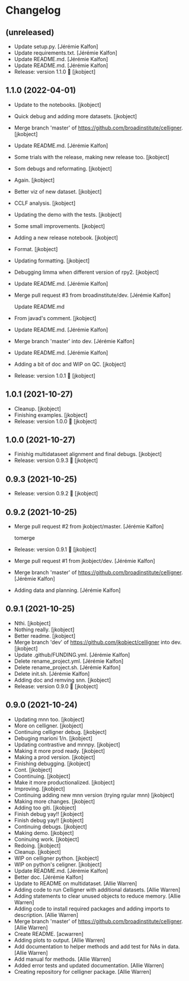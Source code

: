 Changelog
=========


(unreleased)
------------
- Update setup.py. [Jérémie Kalfon]
- Update requirements.txt. [Jérémie Kalfon]
- Update README.md. [Jérémie Kalfon]
- Update README.md. [Jérémie Kalfon]
- Release: version 1.1.0 🚀 [jkobject]


1.1.0 (2022-04-01)
------------------
- Update to the notebooks. [jkobject]
- Quick debug and adding more datasets. [jkobject]
- Merge branch 'master' of https://github.com/broadinstitute/celligner.
  [jkobject]
- Update README.md. [Jérémie Kalfon]
- Some trials with the release, making new release too. [jkobject]
- Som debugs and reformating. [jkobject]
- Again. [jkobject]
- Better viz of new dataset. [jkobject]
- CCLF analysis. [jkobject]
- Updating the demo with the tests. [jkobject]
- Some small improvements. [jkobject]
- Adding a new release notebook. [jkobject]
- Format. [jkobject]
- Updating formatting. [jkobject]
- Debugging limma when different version of rpy2. [jkobject]
- Update README.md. [Jérémie Kalfon]
- Merge pull request #3 from broadinstitute/dev. [Jérémie Kalfon]

  Update README.md
- From javad's comment. [jkobject]
- Update README.md. [Jérémie Kalfon]
- Merge branch 'master' into dev. [Jérémie Kalfon]
- Update README.md. [Jérémie Kalfon]
- Adding a bit of doc and WIP on QC. [jkobject]
- Release: version 1.0.1 🚀 [jkobject]


1.0.1 (2021-10-27)
------------------
- Cleanup. [jkobject]
- Finishing examples. [jkobject]
- Release: version 1.0.0 🚀 [jkobject]


1.0.0 (2021-10-27)
------------------
- Finishig multidataseet alignment and final debugs. [jkobject]
- Release: version 0.9.3 🚀 [jkobject]


0.9.3 (2021-10-25)
------------------
- Release: version 0.9.2 🚀 [jkobject]


0.9.2 (2021-10-25)
------------------
- Merge pull request #2 from jkobject/master. [Jérémie Kalfon]

  tomerge
- Release: version 0.9.1 🚀 [jkobject]
- Merge pull request #1 from jkobject/dev. [Jérémie Kalfon]
- Merge branch 'master' of https://github.com/broadinstitute/celligner.
  [Jérémie Kalfon]
- Adding data and planning. [Jérémie Kalfon]


0.9.1 (2021-10-25)
------------------
- Nthi. [jkobject]
- Nothing really. [jkobject]
- Better readme. [jkobject]
- Merge branch 'dev' of https://github.com/jkobject/celligner into dev.
  [jkobject]
- Update .github/FUNDING.yml. [Jérémie Kalfon]
- Delete rename_project.yml. [Jérémie Kalfon]
- Delete rename_project.sh. [Jérémie Kalfon]
- Delete init.sh. [Jérémie Kalfon]
- Adding doc and remving snn. [jkobject]
- Release: version 0.9.0 🚀 [jkobject]


0.9.0 (2021-10-24)
------------------
- Updating mnn too. [jkobject]
- More on celligner. [jkobject]
- Continuing celligner debug. [jkobject]
- Debuging marioni 1/n. [jkobject]
- Updating contrastive and mnnpy. [jkobject]
- Making it more prod ready. [jkobject]
- Making a prod version. [jkobject]
- Finishing debugging. [jkobject]
- Cont. [jkobject]
- Coontinuing. [jkobject]
- Make it more productionalized. [jkobject]
- Improving. [jkobject]
- Continuing adding new mnn version (trying rgular mnn) [jkobject]
- Making more changes. [jkobject]
- Adding too giti. [jkobject]
- Finish debug yay!! [jkobject]
- Finish debug yay!! [jkobject]
- Continuing debugs. [jkobject]
- Making demo. [jkobject]
- Coninuing work. [jkobject]
- Redoing. [jkobject]
- Cleanup. [jkobject]
- WIP on celligner python. [jkobject]
- WIP on python's celigner. [jkobject]
- Update README.md. [Jérémie Kalfon]
- Better doc. [Jérémie Kalfon]
- Update to README on multidataset. [Allie Warren]
- Adding code to run Celligner with additional datasets. [Allie Warren]
- Adding statements to clear unused objects to reduce memory. [Allie
  Warren]
- Adding code to install required packages and adding imports to
  description. [Allie Warren]
- Merge branch 'master' of https://github.com/broadinstitute/celligner.
  [Allie Warren]
- Create README. [acwarren]
- Adding plots to output. [Allie Warren]
- Add documentation to helper methods and add test for NAs in data.
  [Allie Warren]
- Add manual for methods. [Allie Warren]
- Added error tests and updated documentation. [Allie Warren]
- Creating repository for celligner package. [Allie Warren]


